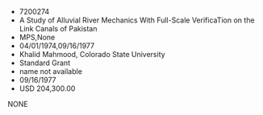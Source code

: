 * 7200274
* A Study of Alluvial River Mechanics With Full-Scale VerificaTion on the Link Canals of Pakistan
* MPS,None
* 04/01/1974,09/16/1977
* Khalid Mahmood, Colorado State University
* Standard Grant
*   name not available
* 09/16/1977
* USD 204,300.00

NONE